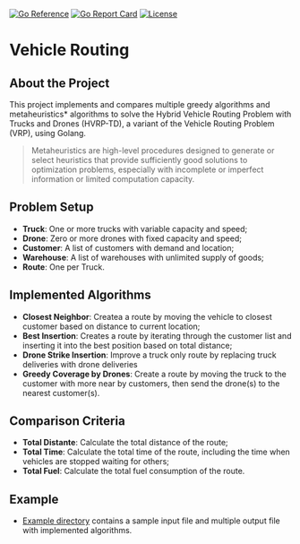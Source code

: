[![Go Reference](https://pkg.go.dev/badge/github.com/victorguarana/vehicle-routing.svg)](https://pkg.go.dev/github.com/victorguarana/vehicle-routing)
[![Go Report Card](https://goreportcard.com/badge/victorguarana/vehicle-routing)](https://goreportcard.com/report/victorguarana/vehicle-routing)
[![License](https://img.shields.io/github/license/victorguarana/vehicle-routing)](https://github.com/victorguarana/vehicle-routing/blob/main/LICENSE)

# Vehicle Routing

## About the Project

This project implements and compares multiple greedy algorithms and metaheuristics* algorithms to solve the Hybrid Vehicle Routing Problem with Trucks and Drones (HVRP-TD), a variant of the Vehicle Routing Problem (VRP), using Golang.

> Metaheuristics are high-level procedures designed to generate or select heuristics that provide sufficiently good solutions to optimization problems, especially with incomplete or imperfect information or limited computation capacity.

## Problem Setup

- **Truck**: One or more trucks with variable capacity and speed;
- **Drone**: Zero or more drones with fixed capacity and speed;
- **Customer**: A list of customers with demand and location;
- **Warehouse**: A list of warehouses with unlimited supply of goods;
- **Route**: One per Truck.

## Implemented Algorithms

- **Closest Neighbor**: Createa a route by moving the vehicle to closest customer based on distance to current location;
- **Best Insertion**: Creates a route by iterating through the customer list and inserting it into the best position based on total distance;
- **Drone Strike Insertion**: Improve a truck only route by replacing truck deliveries with drone deliveries
- **Greedy Coverage by Drones**: Create a route by moving the truck to the customer with more near by customers, then send the drone(s) to the nearest customer(s).

## Comparison Criteria

- **Total Distante**: Calculate the total distance of the route;
- **Total Time**: Calculate the total time of the route, including the time when vehicles are stopped waiting for others;
- **Total Fuel**: Calculate the total fuel consumption of the route.

## Example
- [Example directory](./example/) contains a sample input file and multiple output file with implemented algorithms.
